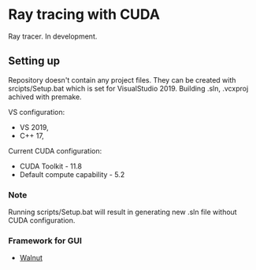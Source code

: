# Ray tracing with CUDA
Ray tracer. In development.

## Setting up
Repository doesn't contain any project files.
They can be created with srcipts/Setup.bat which is set for VisualStudio 2019.
Building .sln, .vcxproj achived with premake.

VS configuration:
- VS 2019,
- C++ 17,

Current CUDA configuration:
- CUDA Toolkit - 11.8
- Default compute capability - 5.2

### Note
Running scripts/Setup.bat will result in generating new .sln file without CUDA configuration. 

### Framework for GUI
- [Walnut](https://github.com/TheCherno/Walnut)